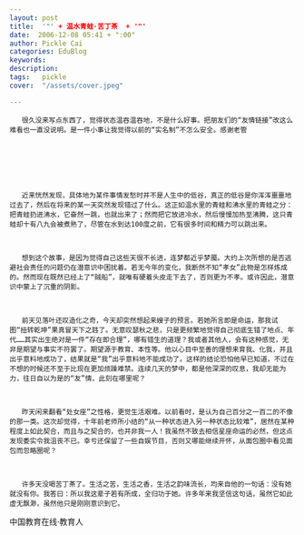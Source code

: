 ```yaml
---
layout: post  
title:  '"' + 温水青蛙·苦丁茶  + '"'
date:  2006-12-08 05:41 + ":00" 
author: Pickle Cai  
categories: EduBlog  
keywords: 
description:   
tags:	pickle   
cover:  "/assets/cover.jpeg"  

---  
```

    
       很久没来写点东西了，觉得状态温吞温吞地，不是什么好事。把朋友们的“友情链接”改这么难看也一直没说明。是一件小事让我觉得以前的“实名制”不怎么安全。感谢老管



         



       近来恍然发现，具体地为某件事情发愁时并不是人生中的低谷，真正的低谷是你浑浑噩噩地过去了，然后在将来的某一天突然发现错过了什么。这正如温水里的青蛙和沸水里的青蛙之分：把青蛙扔进沸水，它奋然一跳，也就出来了；然而把它放进冷水，然后慢慢加热至沸腾，这只青蛙却十有八九会被煮熟了，尽管在水到达100度之前，它有很多时间和精力可以跳出来。



       想到这个故事，是因为觉得自己这些天很不长进，连梦都近乎梦魇。大约上次所想的是否逃避社会责任的问题仍在潜意识中困扰着。若无今年的变化，我断然不知“孝女”此物是怎样炼成的。然而现在既然已经上了“贼船”，就唯有硬着头皮走下去了，否则更为不孝。或许因此，潜意识中蒙上了沉重的阴影。



       前天见落叶还叹造化之奇，今天却突然想起来嫂子的预言。若她所言即是命运，那我试图“扭转乾坤”果真冒天下之韪了。无意叹瑟秋之悲，只是更频繁地觉得自己彻底生错了地点、年代……其实出生绝对是一件“存在即合理”，哪有错生的道理？我或者其他人，会有这种感觉，无非是期望与事实不符罢了。期望源于教育、本性等。他以心目中至善的理想来育我、化我，并且出乎意料地成功了，结果就是“我”出乎意料地不能成功了。这样的结论恐怕他早已知道，不过在不想的时候还不至于比现在更加烦躁难禁。连续几天的梦中，都是他深深的叹息，我却无能为力，往日自以为是的“友”情，此刻在哪里呢？



       昨天闲来翻看“处女座”之性格，更觉生活艰难。以前看时，是认为自己百分之一百二的不像的那一类。这次却觉得，十年前老师所小结的“从一种状态进入另一种状态比较难”，居然在某种程度上如此契合，而且与之契合的，也并非我一人！我虽然不致去相信星座命运的必然，但这点发现委实令我沮丧不已。幸亏还保留了一些自娱节目，否则又哪能继续开怀，从面包圈中看见面包而忽略圈呢？



       许多天没喝苦丁茶了。生活之苦，生活之香，生活之韵味流长，均来自他的一句话：没有她就没有你。我答曰：所以我这辈子若有所成，全归功于她。许多年来我坚信这句话，虽然它如此虚无飘渺，虽然他只是刚刚意识到它。



		    
 中国教育在线·教育人

